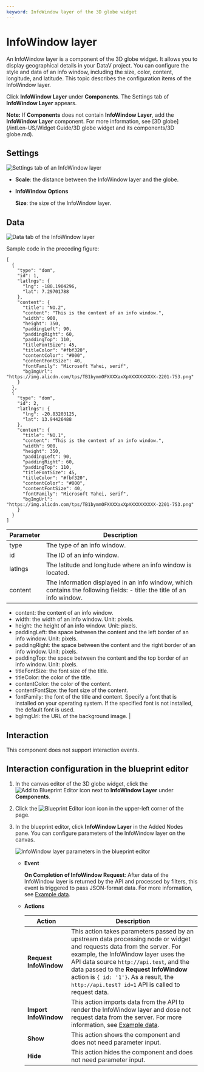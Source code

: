 ```yaml
---
keyword: InfoWindow layer of the 3D globe widget
---
```


# InfoWindow layer

An InfoWindow layer is a component of the 3D globe widget. It allows you to display geographical details in your DataV project. You can configure the style and data of an info window, including the size, color, content, longitude, and latitude. This topic describes the configuration items of the InfoWindow layer.

Click **InfoWindow Layer** under **Components**. The Settings tab of **InfoWindow Layer** appears.

**Note:** If **Components** does not contain **InfoWindow Layer**, add the **InfoWindow Layer** component. For more information, see [3D globe](/intl.en-US/Widget Guide/3D globe widget and its components/3D globe.md).

## Settings

![Settings tab of an InfoWindow layer](https://static-aliyun-doc.oss-accelerate.aliyuncs.com/assets/img/en-US/3519036061/p72967.png)

-   **Scale**: the distance between the InfoWindow layer and the globe.
-   **InfoWindow Options**

    **Size**: the size of the InfoWindow layer.


## Data

![Data tab of the InfoWindow layer](https://static-aliyun-doc.oss-accelerate.aliyuncs.com/assets/img/en-US/3519036061/p72981.png)

Sample code in the preceding figure:

```
[
  {
    "type": "dom",
    "id": 1,
    "latlngs": {
      "lng": -180.1904296,
      "lat": 7.29701788
    },
    "content": {
      "title": "NO.2",
      "content": "This is the content of an info window.",
      "width": 900,
      "height": 350,
      "paddingLeft": 90,
      "paddingRight": 60,
      "paddingTop": 110,
      "titleFontSize": 45,
      "titleColor": "#fbf320",
      "contentColor": "#000",
      "contentFontSize": 40,
      "fontFamily": "Microsoft Yahei, serif",
      "bgImgUrl": "https://img.alicdn.com/tps/TB1bymmOFXXXXaxXpXXXXXXXXXX-2201-753.png"
    }
  },
  {
    "type": "dom",
    "id": 2,
    "latlngs": {
      "lng": -20.83203125,
      "lat": 13.94426488
    },
    "content": {
      "title": "NO.1",
      "content": "This is the content of an info window.",
      "width": 900,
      "height": 350,
      "paddingLeft": 90,
      "paddingRight": 60,
      "paddingTop": 110,
      "titleFontSize": 45,
      "titleColor": "#fbf320",
      "contentColor": "#000",
      "contentFontSize": 40,
      "fontFamily": "Microsoft Yahei, serif",
      "bgImgUrl": "https://img.alicdn.com/tps/TB1bymmOFXXXXaxXpXXXXXXXXXX-2201-753.png"
    }
  }
]
```

|Parameter|Description|
|---------|-----------|
|type|The type of an info window.|
|id|The ID of an info window.|
|latlngs|The latitude and longitude where an info window is located.|
|content|The information displayed in an info window, which contains the following fields: -   title: the title of an info window.
-   content: the content of an info window.
-   width: the width of an info window. Unit: pixels.
-   height: the height of an info window. Unit: pixels.
-   paddingLeft: the space between the content and the left border of an info window. Unit: pixels.
-   paddingRight: the space between the content and the right border of an info window. Unit: pixels.
-   paddingTop: the space between the content and the top border of an info window. Unit: pixels.
-   titleFontSize: the font size of the title.
-   titleColor: the color of the title.
-   contentColor: the color of the content.
-   contentFontSize: the font size of the content.
-   fontFamily: the font of the title and content. Specify a font that is installed on your operating system. If the specified font is not installed, the default font is used.
-   bgImgUrl: the URL of the background image. |

## Interaction

This component does not support interaction events.

## Interaction configuration in the blueprint editor

1.  In the canvas editor of the 3D globe widget, click the ![Add to Blueprint Editor](https://static-aliyun-doc.oss-accelerate.aliyuncs.com/assets/img/en-US/3519036061/p89089.jpg) icon next to **InfoWindow Layer** under **Components**.
2.  Click the ![Blueprint Editor icon](https://static-aliyun-doc.oss-accelerate.aliyuncs.com/assets/img/en-US/3519036061/p89087.jpg) icon in the upper-left corner of the page.
3.  In the blueprint editor, click **InfoWindow Layer** in the Added Nodes pane. You can configure parameters of the InfoWindow layer on the canvas.

    ![InfoWindow layer parameters in the blueprint editor](https://static-aliyun-doc.oss-accelerate.aliyuncs.com/assets/img/en-US/3519036061/p89296.jpg)

    -   **Event**

        **On Completion of InfoWindow Request**: After data of the InfoWindow layer is returned by the API and processed by filters, this event is triggered to pass JSON-format data. For more information, see [Example data](#section_fs2_smq_1lq).

    -   **Actions**

        |Action|Description|
        |------|-----------|
        |**Request InfoWindow**|This action takes parameters passed by an upstream data processing node or widget and requests data from the server. For example, the InfoWindow layer uses the API data source `http://api.test`, and the data passed to the **Request InfoWindow** action is `{ id: '1'}`. As a result, the `http://api.test? id=1` API is called to request data.|
        |**Import InfoWindow**|This action imports data from the API to render the InfoWindow layer and dose not request data from the server. For more information, see [Example data](#section_fs2_smq_1lq).|
        |**Show**|This action shows the component and does not need parameter input.|
        |**Hide**|This action hides the component and does not need parameter input.|


